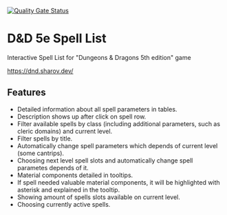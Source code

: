 [![Quality Gate Status](https://sonarcloud.io/api/project_badges/measure?project=Kreozot_dnd5e-spells&metric=alert_status)](https://sonarcloud.io/dashboard?id=Kreozot_dnd5e-spells)

# D&D 5e Spell List

Interactive Spell List for "Dungeons & Dragons 5th edition" game

https://dnd.sharov.dev/

## Features

* Detailed information about all spell parameters in tables.
* Description shows up after click on spell row.
* Filter available spells by class (including additional parameters, such as cleric domains) and current level.
* Filter spells by title.
* Automatically change spell parameters which depends of current level (some cantrips).
* Choosing next level spell slots and automatically change spell parametes depends of it.
* Material components detailed in tooltips.
* If spell needed valuable material components, it will be highlighted with asterisk and explained in the tooltip.
* Showing amount of spells slots available on current level.
* Choosing currently active spells.
